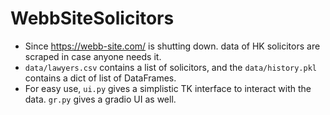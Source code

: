 # WebbSiteSolicitors

- Since https://webb-site.com/ is shutting down. data of HK solicitors are scraped in case anyone needs it.
- `data/lawyers.csv` contains a list of solicitors, and the `data/history.pkl` contains a dict of list of DataFrames.
- For easy use, `ui.py` gives a simplistic TK interface to interact with the data. `gr.py` gives a gradio UI as well.
